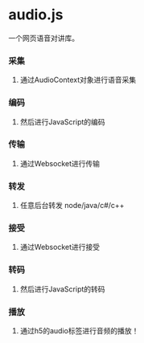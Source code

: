 # audio.js
一个网页语音对讲库。
### 采集
1. 通过AudioContext对象进行语音采集
### 编码
1. 然后进行JavaScript的编码
### 传输
1. 通过Websocket进行传输
### 转发
1. 任意后台转发 node/java/c#/c++
### 接受
1. 通过Websocket进行接受
### 转码
1. 然后进行JavaScript的转码
### 播放
1. 通过h5的audio标签进行音频的播放！
